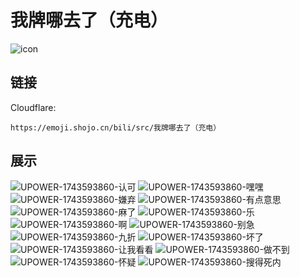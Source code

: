 # 我牌哪去了（充电）
![icon](https://emoji.shojo.cn/bili/src/我牌哪去了（充电）/icon.png)
## 链接
Cloudflare:
```
https://emoji.shojo.cn/bili/src/我牌哪去了（充电）
```
## 展示
![UPOWER-1743593860-认可](https://emoji.shojo.cn/bili/src/我牌哪去了（充电）/UPOWER-1743593860-认可.png)
![UPOWER-1743593860-嘿嘿](https://emoji.shojo.cn/bili/src/我牌哪去了（充电）/UPOWER-1743593860-嘿嘿.png)
![UPOWER-1743593860-嫌弃](https://emoji.shojo.cn/bili/src/我牌哪去了（充电）/UPOWER-1743593860-嫌弃.png)
![UPOWER-1743593860-有点意思](https://emoji.shojo.cn/bili/src/我牌哪去了（充电）/UPOWER-1743593860-有点意思.png)
![UPOWER-1743593860-麻了](https://emoji.shojo.cn/bili/src/我牌哪去了（充电）/UPOWER-1743593860-麻了.png)
![UPOWER-1743593860-乐](https://emoji.shojo.cn/bili/src/我牌哪去了（充电）/UPOWER-1743593860-乐.png)
![UPOWER-1743593860-啊](https://emoji.shojo.cn/bili/src/我牌哪去了（充电）/UPOWER-1743593860-啊.png)
![UPOWER-1743593860-别急](https://emoji.shojo.cn/bili/src/我牌哪去了（充电）/UPOWER-1743593860-别急.png)
![UPOWER-1743593860-九折](https://emoji.shojo.cn/bili/src/我牌哪去了（充电）/UPOWER-1743593860-九折.png)
![UPOWER-1743593860-坏了](https://emoji.shojo.cn/bili/src/我牌哪去了（充电）/UPOWER-1743593860-坏了.png)
![UPOWER-1743593860-让我看看](https://emoji.shojo.cn/bili/src/我牌哪去了（充电）/UPOWER-1743593860-让我看看.png)
![UPOWER-1743593860-做不到](https://emoji.shojo.cn/bili/src/我牌哪去了（充电）/UPOWER-1743593860-做不到.png)
![UPOWER-1743593860-怀疑](https://emoji.shojo.cn/bili/src/我牌哪去了（充电）/UPOWER-1743593860-怀疑.png)
![UPOWER-1743593860-搜得死内](https://emoji.shojo.cn/bili/src/我牌哪去了（充电）/UPOWER-1743593860-搜得死内.png)
